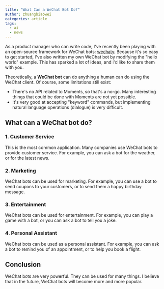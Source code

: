 ```yaml
---
title: "What Can a WeChat Bot Do?"
author: zhuangbiaowei
categories: article
tags:
  - ai
  - news
---
```


As a product manager who can write code, I've recently been playing with an open-source framework for WeChat bots: [wechaty](https://github.com/wechaty/wechaty). Because it's so easy to get started, I've also written my own WeChat bot by modifying the "hello world" example. This has sparked a lot of ideas, and I'd like to share them with you.

Theoretically, a **WeChat bot** can do anything a human can do using the WeChat client. Of course, some limitations still exist:

* There's no API related to Moments, so that's a no-go. Many interesting things that could be done with Moments are not yet possible.
* It's very good at accepting "keyword" commands, but implementing natural language operations (dialogue) is very difficult.

## What can a WeChat bot do?

### 1. Customer Service

This is the most common application. Many companies use WeChat bots to provide customer service. For example, you can ask a bot for the weather, or for the latest news.

### 2. Marketing

WeChat bots can be used for marketing. For example, you can use a bot to send coupons to your customers, or to send them a happy birthday message.

### 3. Entertainment

WeChat bots can be used for entertainment. For example, you can play a game with a bot, or you can ask a bot to tell you a joke.

### 4. Personal Assistant

WeChat bots can be used as a personal assistant. For example, you can ask a bot to remind you of an appointment, or to help you book a flight.

## Conclusion

WeChat bots are very powerful. They can be used for many things. I believe that in the future, WeChat bots will become more and more popular.
